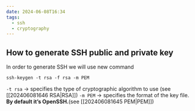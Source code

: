```yaml
---
date: 2024-06-08T16:34
tags:
  - ssh
  - cryptography
---
```

## How to generate SSH public and private key

In order to generate SSH we will use new command
```
ssh-keygen -t rsa -f rsa -m PEM
```

`-t rsa` -> specifies the type of cryptographic algorithm to use (see [[202406081646 RSA|RSA]])
`-m PEM` -> specifies the format of the key file. **By default it’s OpenSSH.**(see [[202406081645 PEM|PEM]])

